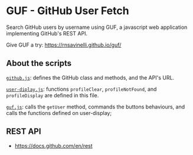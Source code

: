 # GUF - GitHub User Fetch

Search GitHub users by username using GUF, a javascript web application implementing GitHub's REST API.

Give GUF a try: https://rnsavinelli.github.io/guf/

## About the scripts

[`github.js`](js/github.js): defines the GitHub class and methods, and the API's URL.

[`user-diplay.js`](js/user-display.js): functions `profileClear`, `profileNotFound`, and `profileDisplay` are defined in this file.

[`guf.js`](js/guf.js): calls the `getUser` method, commands the buttons behaviours, and calls the functions defined on user-display;

## REST API

- https://docs.github.com/en/rest
